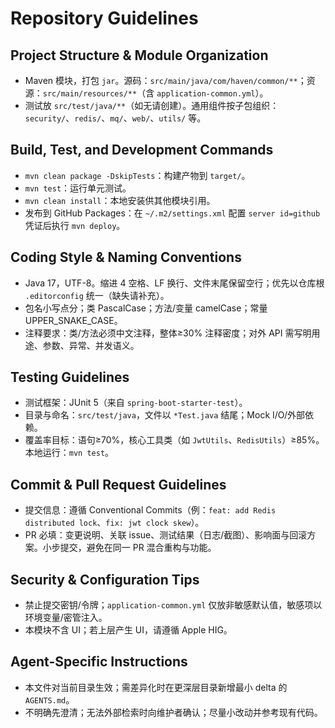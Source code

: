 # Repository Guidelines

## Project Structure & Module Organization
- Maven 模块，打包 `jar`。源码：`src/main/java/com/haven/common/**`；资源：`src/main/resources/**`（含 `application-common.yml`）。
- 测试放 `src/test/java/**`（如无请创建）。通用组件按子包组织：`security/`、`redis/`、`mq/`、`web/`、`utils/` 等。

## Build, Test, and Development Commands
- `mvn clean package -DskipTests`：构建产物到 `target/`。
- `mvn test`：运行单元测试。
- `mvn clean install`：本地安装供其他模块引用。
- 发布到 GitHub Packages：在 `~/.m2/settings.xml` 配置 `server id=github` 凭证后执行 `mvn deploy`。

## Coding Style & Naming Conventions
- Java 17，UTF-8。缩进 4 空格、LF 换行、文件末尾保留空行；优先以仓库根 `.editorconfig` 统一（缺失请补充）。
- 包名小写点分；类 PascalCase；方法/变量 camelCase；常量 UPPER_SNAKE_CASE。
- 注释要求：类/方法必须中文注释，整体≥30% 注释密度；对外 API 需写明用途、参数、异常、并发语义。

## Testing Guidelines
- 测试框架：JUnit 5（来自 `spring-boot-starter-test`）。
- 目录与命名：`src/test/java`，文件以 `*Test.java` 结尾；Mock I/O/外部依赖。
- 覆盖率目标：语句≥70%，核心工具类（如 `JwtUtils`、`RedisUtils`）≥85%。本地运行：`mvn test`。

## Commit & Pull Request Guidelines
- 提交信息：遵循 Conventional Commits（例：`feat: add Redis distributed lock`、`fix: jwt clock skew`）。
- PR 必填：变更说明、关联 issue、测试结果（日志/截图）、影响面与回滚方案。小步提交，避免在同一 PR 混合重构与功能。

## Security & Configuration Tips
- 禁止提交密钥/令牌；`application-common.yml` 仅放非敏感默认值，敏感项以环境变量/密管注入。
- 本模块不含 UI；若上层产生 UI，请遵循 Apple HIG。

## Agent-Specific Instructions
- 本文件对当前目录生效；需差异化时在更深层目录新增最小 delta 的 `AGENTS.md`。
- 不明确先澄清；无法外部检索时向维护者确认；尽量小改动并参考现有代码。


